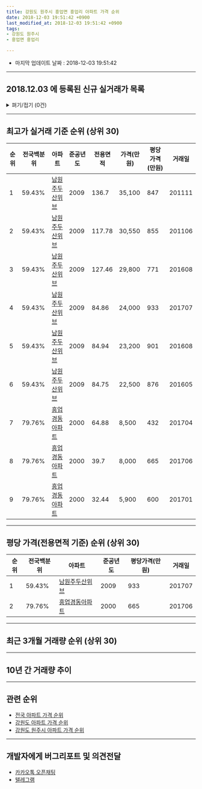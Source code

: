 ```yaml
---
title: 강원도 원주시 흥업면 흥업리 아파트 가격 순위
date: 2018-12-03 19:51:42 +0900
last_modified_at: 2018-12-03 19:51:42 +0900
tags:
- 강원도 원주시
- 흥업면 흥업리

---
```


* 마지막 업데이트 날짜 : 2018-12-03 19:51:42

---

## 2018.12.03 에 등록된 신규 실거래가 목록

<details>
<summary>펴기/접기 (0건)</summary>
<div markdown="1">

|아파트|전국백분위|준공년도|전용면적|가격(만원)|평당가격(만원)|거래일|
|---|---|---|---|---|---|---|
|없음|||||||


</div>
</details>

---

## 최고가 실거래 기준 순위 (상위 30)


|순위|전국백분위|아파트|준공년도|전용면적|가격(만원)|평당가격(만원)|거래일|
|---|---|---|---|---|---|---|---|
|1|59.43%|[남원주두산위브](https://search.naver.com/search.naver?query=%EA%B0%95%EC%9B%90%EB%8F%84+%EC%9B%90%EC%A3%BC%EC%8B%9C+%ED%9D%A5%EC%97%85%EB%A9%B4+%ED%9D%A5%EC%97%85%EB%A6%AC+%EB%82%A8%EC%9B%90%EC%A3%BC%EB%91%90%EC%82%B0%EC%9C%84%EB%B8%8C)|2009|136.7|35,100|847|201111|
|2|59.43%|[남원주두산위브](https://search.naver.com/search.naver?query=%EA%B0%95%EC%9B%90%EB%8F%84+%EC%9B%90%EC%A3%BC%EC%8B%9C+%ED%9D%A5%EC%97%85%EB%A9%B4+%ED%9D%A5%EC%97%85%EB%A6%AC+%EB%82%A8%EC%9B%90%EC%A3%BC%EB%91%90%EC%82%B0%EC%9C%84%EB%B8%8C)|2009|117.78|30,550|855|201106|
|3|59.43%|[남원주두산위브](https://search.naver.com/search.naver?query=%EA%B0%95%EC%9B%90%EB%8F%84+%EC%9B%90%EC%A3%BC%EC%8B%9C+%ED%9D%A5%EC%97%85%EB%A9%B4+%ED%9D%A5%EC%97%85%EB%A6%AC+%EB%82%A8%EC%9B%90%EC%A3%BC%EB%91%90%EC%82%B0%EC%9C%84%EB%B8%8C)|2009|127.46|29,800|771|201608|
|4|59.43%|[남원주두산위브](https://search.naver.com/search.naver?query=%EA%B0%95%EC%9B%90%EB%8F%84+%EC%9B%90%EC%A3%BC%EC%8B%9C+%ED%9D%A5%EC%97%85%EB%A9%B4+%ED%9D%A5%EC%97%85%EB%A6%AC+%EB%82%A8%EC%9B%90%EC%A3%BC%EB%91%90%EC%82%B0%EC%9C%84%EB%B8%8C)|2009|84.86|24,000|933|201707|
|5|59.43%|[남원주두산위브](https://search.naver.com/search.naver?query=%EA%B0%95%EC%9B%90%EB%8F%84+%EC%9B%90%EC%A3%BC%EC%8B%9C+%ED%9D%A5%EC%97%85%EB%A9%B4+%ED%9D%A5%EC%97%85%EB%A6%AC+%EB%82%A8%EC%9B%90%EC%A3%BC%EB%91%90%EC%82%B0%EC%9C%84%EB%B8%8C)|2009|84.94|23,200|901|201608|
|6|59.43%|[남원주두산위브](https://search.naver.com/search.naver?query=%EA%B0%95%EC%9B%90%EB%8F%84+%EC%9B%90%EC%A3%BC%EC%8B%9C+%ED%9D%A5%EC%97%85%EB%A9%B4+%ED%9D%A5%EC%97%85%EB%A6%AC+%EB%82%A8%EC%9B%90%EC%A3%BC%EB%91%90%EC%82%B0%EC%9C%84%EB%B8%8C)|2009|84.75|22,500|876|201605|
|7|79.76%|[흥업경동아파트](https://search.naver.com/search.naver?query=%EA%B0%95%EC%9B%90%EB%8F%84+%EC%9B%90%EC%A3%BC%EC%8B%9C+%ED%9D%A5%EC%97%85%EB%A9%B4+%ED%9D%A5%EC%97%85%EB%A6%AC+%ED%9D%A5%EC%97%85%EA%B2%BD%EB%8F%99%EC%95%84%ED%8C%8C%ED%8A%B8)|2000|64.88|8,500|432|201704|
|8|79.76%|[흥업경동아파트](https://search.naver.com/search.naver?query=%EA%B0%95%EC%9B%90%EB%8F%84+%EC%9B%90%EC%A3%BC%EC%8B%9C+%ED%9D%A5%EC%97%85%EB%A9%B4+%ED%9D%A5%EC%97%85%EB%A6%AC+%ED%9D%A5%EC%97%85%EA%B2%BD%EB%8F%99%EC%95%84%ED%8C%8C%ED%8A%B8)|2000|39.7|8,000|665|201706|
|9|79.76%|[흥업경동아파트](https://search.naver.com/search.naver?query=%EA%B0%95%EC%9B%90%EB%8F%84+%EC%9B%90%EC%A3%BC%EC%8B%9C+%ED%9D%A5%EC%97%85%EB%A9%B4+%ED%9D%A5%EC%97%85%EB%A6%AC+%ED%9D%A5%EC%97%85%EA%B2%BD%EB%8F%99%EC%95%84%ED%8C%8C%ED%8A%B8)|2000|32.44|5,900|600|201701|


---

## 평당 가격(전용면적 기준) 순위 (상위 30)


|순위|전국백분위|아파트|준공년도|평당가격(만원)|거래일|
|---|---|---|---|---|---|
|1|59.43%|[남원주두산위브](https://search.naver.com/search.naver?query=%EA%B0%95%EC%9B%90%EB%8F%84+%EC%9B%90%EC%A3%BC%EC%8B%9C+%ED%9D%A5%EC%97%85%EB%A9%B4+%ED%9D%A5%EC%97%85%EB%A6%AC+%EB%82%A8%EC%9B%90%EC%A3%BC%EB%91%90%EC%82%B0%EC%9C%84%EB%B8%8C)|2009|933|201707|
|2|79.76%|[흥업경동아파트](https://search.naver.com/search.naver?query=%EA%B0%95%EC%9B%90%EB%8F%84+%EC%9B%90%EC%A3%BC%EC%8B%9C+%ED%9D%A5%EC%97%85%EB%A9%B4+%ED%9D%A5%EC%97%85%EB%A6%AC+%ED%9D%A5%EC%97%85%EA%B2%BD%EB%8F%99%EC%95%84%ED%8C%8C%ED%8A%B8)|2000|665|201706|


---

## 최근 3개월 거래량 순위 (상위 30)


<div style="width:100%;">
    <canvas id="deal_count_ranking" height="250"></canvas>
</div>


<script>
new Chart(document.getElementById("deal_count_ranking"), {
    type: 'horizontalBar',
    data: {
        labels: ['남원주두산위브', '흥업경동아파트'],
        datasets: [{
            label: '실거래 수',
            data: [4, 2],
            borderColor: "rgba(255, 0, 128, 1)",
            backgroundColor: "rgba(255, 0, 128, 0.5)",
            fill: false,
        }]
    },
    options: {
        responsive: true,
        title: {
            display: true,
            text: '최근 3개월 거래량 순위'
        },
        tooltips: {
            mode: 'index',
            intersect: false,
            callbacks: {
                title: function(tooltipItems, data) {
                    return "실거래 수:";
                },
                label: function(tooltipItem, data) {
                    return data.labels[tooltipItem.index] + ": " + tooltipItem.xLabel;
                }
            }
        },
        hover: {
            mode: 'nearest',
            intersect: true
        },
        scales: {
            xAxes: [{
                display: true,
                scaleLabel: {
                    display: true,
                    labelString: '실거래 수'
                },
                ticks: {
                    suggestedMin: 0,
                }
            }],
            yAxes: [{
                display: true,
                ticks: {
                    autoSkip: false,
                    callback: function(value, index, values) {
                        if (value.length > 15)
                            return value.substr(0, 13) + "...";
                        else
                            return value;
                    }
                },
                scaleLabel: {
                    display: false,
                }
            }]
        }
    }
});

</script>


---

## 10년 간 거래량 추이


<div style="width:100%;">
    <canvas id="deal_progress" height="250"></canvas>
</div>

<script>
new Chart(document.getElementById("deal_progress"), {
    type: 'line',
    data: {
        labels: ['200812','200901','200902','200903','200904','200905','200906','200907','200908','200909','200910','200911','200912','201001','201002','201003','201004','201005','201006','201007','201008','201009','201010','201011','201012','201101','201102','201103','201104','201105','201106','201107','201108','201109','201110','201111','201112','201201','201202','201203','201204','201205','201206','201207','201208','201209','201210','201211','201212','201301','201302','201303','201304','201305','201306','201307','201308','201309','201310','201311','201312','201401','201402','201403','201404','201405','201406','201407','201408','201409','201410','201411','201412','201501','201502','201503','201504','201505','201506','201507','201508','201509','201510','201511','201512','201601','201602','201603','201604','201605','201606','201607','201608','201609','201610','201611','201612','201701','201702','201703','201704','201705','201706','201707','201708','201709','201710','201711','201712','201801','201802','201803','201804','201805','201806','201807','201808','201809','201810','201811','201812'],
        datasets: [{
            label: '실거래 수',
            pointRadius: 1,
            data: [0, 3, 1, 3, 0, 2, 2, 3, 3, 1, 0, 2, 2, 1, 1, 5, 4, 2, 3, 3, 4, 0, 4, 2, 1, 5, 11, 7, 19, 19, 21, 28, 25, 23, 26, 19, 23, 13, 15, 17, 18, 6, 21, 12, 8, 6, 14, 13, 10, 3, 11, 12, 14, 7, 11, 8, 4, 7, 7, 12, 8, 5, 5, 6, 13, 13, 6, 8, 7, 11, 12, 10, 6, 6, 5, 12, 11, 7, 9, 19, 10, 10, 13, 4, 13, 3, 6, 13, 10, 16, 14, 10, 11, 10, 9, 6, 5, 9, 3, 8, 7, 2, 5, 10, 4, 5, 2, 5, 3, 7, 8, 0, 4, 5, 1, 3, 2, 6, 5, 1, 0],
            borderColor: "rgba(255, 201, 14, 1)",
            backgroundColor: "rgba(255, 201, 14, 0.5)",
            fill: true,
        }]
    },
    options: {
        responsive: true,
        title: {
            display: true,
            text: '10년간 거래량 추이'
        },
        tooltips: {
            mode: 'index',
            intersect: false,
        },
        hover: {
            mode: 'nearest',
            intersect: true
        },
        scales: {
            xAxes: [{
                display: true,
                scaleLabel: {
                    display: true,
                    labelString: '년/월'
                }
            }],
            yAxes: [{
                display: true,
                ticks: {
                    suggestedMin: 0,
                },
                scaleLabel: {
                    display: true,
                    labelString: '실거래 수'
                }
            }]
        }
    }
});

</script>


---

## 관련 순위

- [전국 아파트 가격 순위](https://inasie.github.io/apt-ranking/전국)
- [강원도 아파트 가격 순위](https://inasie.github.io/apt-ranking/강원도)
- [강원도 원주시 아파트 가격 순위](https://inasie.github.io/apt-ranking/강원도-원주시)


---

## 개발자에게 버그리포트 및 의견전달

- [카카오톡 오픈채팅](https://open.kakao.com/o/gLJUAP4)
- [텔레그램](https://t.me/inasie)

